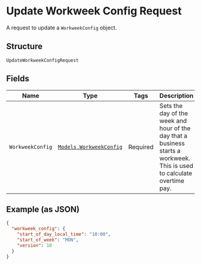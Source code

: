 
# Update Workweek Config Request

A request to update a `WorkweekConfig` object.

## Structure

`UpdateWorkweekConfigRequest`

## Fields

| Name | Type | Tags | Description |
|  --- | --- | --- | --- |
| `WorkweekConfig` | [`Models.WorkweekConfig`](../../doc/models/workweek-config.md) | Required | Sets the day of the week and hour of the day that a business starts a<br>workweek. This is used to calculate overtime pay. |

## Example (as JSON)

```json
{
  "workweek_config": {
    "start_of_day_local_time": "10:00",
    "start_of_week": "MON",
    "version": 10
  }
}
```

